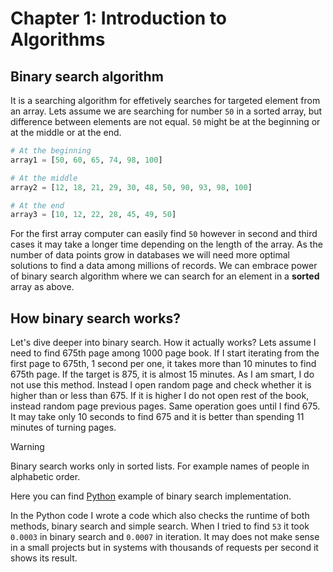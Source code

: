 # Chapter 1: Introduction to Algorithms

## Binary search algorithm

It is a searching algorithm for effetively searches for targeted element from an array. Lets assume we are searching for number `50` in a sorted array, but difference between elements are not equal. `50` might be at the beginning or at the middle or at the end.

```python
# At the beginning
array1 = [50, 60, 65, 74, 98, 100]

# At the middle
array2 = [12, 18, 21, 29, 30, 48, 50, 90, 93, 98, 100]

# At the end
array3 = [10, 12, 22, 28, 45, 49, 50]

```

For the first array computer can easily find `50` however in second and third cases it may take a longer time depending on the length of the array. As the number of data points grow in databases we will need more optimal solutions to find a data among millions of records. We can embrace power of binary search algorithm where we can search for an element in a **sorted** array as above.

## How binary search works?

Let's dive deeper into binary search. How it actually works? Lets assume I need to find 675th page among 1000 page book. If I start iterating from the first page to 675th, 1 second per one, it takes more than 10 minutes to find 675th page. If the target is 875, it is almost 15 minutes. As I am smart, I do not use this method. Instead I open random page and check whether it is higher than or less than 675. If it is higher I do not open rest of the book, instead random page previous pages. Same operation goes until I find 675. It may take only 10 seconds to find 675 and it is better than spending 11 minutes of turning pages.

>[!WARNING]
>Binary search works only in sorted lists. For example names of people in alphabetic order.

Here you can find [Python](./binary_search1.py) example of binary search implementation.

In the Python code I wrote a code which also checks the runtime of both methods, binary search and simple search. When I tried to find `53` it took `0.0003` in binary search and `0.0007` in iteration. It may does not make sense in a small projects but in systems with thousands of requests per second it shows its result.
